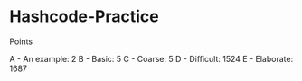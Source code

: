 # Hashcode-Practice
 
Points

A - An example: 2
B - Basic: 5
C - Coarse: 5
D - Difficult: 1524
E - Elaborate: 1687
